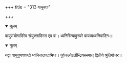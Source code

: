 +++
title = "313 वायुपक्षः"

+++


<details open><summary>मूलम्</summary>

वायुसंयोगादिरेव संयुक्तादिस्स एव वा। ध्वनिरित्याहुरपरे वायव्यध्वनिवादिनः॥
</details>



<details open><summary>मूलम्</summary>

यद्वा वायुगुणश्शब्दो ध्वनिनादपदाभिधः। पूर्वकल्पेऽतीन्द्रियस्स्यात् द्वितीये श्रुतिगोचरः॥
</details>

